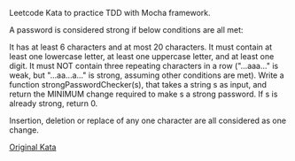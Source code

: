 Leetcode Kata to practice TDD with Mocha framework. 

A password is considered strong if below conditions are all met:

It has at least 6 characters and at most 20 characters.
It must contain at least one lowercase letter, at least one uppercase letter, and at least one digit.
It must NOT contain three repeating characters in a row ("...aaa..." is weak, but "...aa...a..." is strong, assuming other conditions are met).
Write a function strongPasswordChecker(s), that takes a string s as input, and return the MINIMUM change required to make s a strong password. If s is already strong, return 0.

Insertion, deletion or replace of any one character are all considered as one change.

[Original Kata](https://leetcode.com/problems/strong-password-checker/)